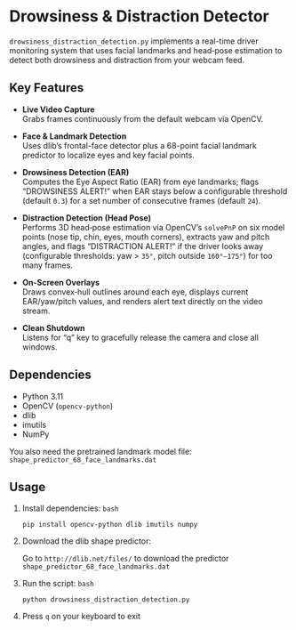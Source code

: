 # Drowsiness & Distraction Detector

`drowsiness_distraction_detection.py` implements a real-time driver monitoring system that uses facial landmarks and head‐pose estimation to detect both drowsiness and distraction from your webcam feed.

## Key Features

- **Live Video Capture**  
  Grabs frames continuously from the default webcam via OpenCV.

- **Face & Landmark Detection**  
  Uses dlib’s frontal-face detector plus a 68-point facial landmark predictor to localize eyes and key facial points.

- **Drowsiness Detection (EAR)**  
  Computes the Eye Aspect Ratio (EAR) from eye landmarks; flags “DROWSINESS ALERT!” when EAR stays below a configurable threshold (default `0.3`) for a set number of consecutive frames (default `24`).

- **Distraction Detection (Head Pose)**  
  Performs 3D head‐pose estimation via OpenCV’s `solvePnP` on six model points (nose tip, chin, eyes, mouth corners), extracts yaw and pitch angles, and flags “DISTRACTION ALERT!” if the driver looks away (configurable thresholds: yaw > `35°`, pitch outside `160°–175°`) for too many frames.

- **On-Screen Overlays**  
  Draws convex‐hull outlines around each eye, displays current EAR/yaw/pitch values, and renders alert text directly on the video stream.

- **Clean Shutdown**  
  Listens for “q” key to gracefully release the camera and close all windows.

## Dependencies

- Python 3.11  
- OpenCV (`opencv-python`)  
- dlib  
- imutils  
- NumPy  

You also need the pretrained landmark model file: `shape_predictor_68_face_landmarks.dat`

## Usage

1. Install dependencies:
   ```bash```
   ```
   pip install opencv-python dlib imutils numpy
3. Download the dlib shape predictor:
     
   Go to `http://dlib.net/files/` to download the predictor `shape_predictor_68_face_landmarks.dat`
   
4. Run the script:
   ```bash```
   ```
   python drowsiness_distraction_detection.py
6. Press `q` on your keyboard to exit
